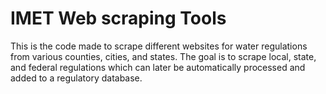 # IMET Web scraping Tools
This is the code made to scrape different websites for water regulations from various
counties, cities, and states. The goal is to scrape local, state, and federal regulations
which can later be automatically processed and added to a regulatory database.
